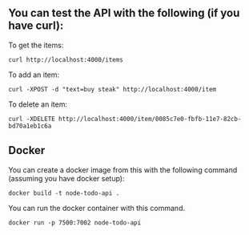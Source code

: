 ## You can test the API with the following (if you have curl):

To get the items:

`curl http://localhost:4000/items`

To add an item:

`curl -XPOST -d "text=buy steak" http://localhost:4000/item`

To delete an item:

`curl -XDELETE http://localhost:4000/item/0085c7e0-fbfb-11e7-82cb-bd70a1eb1c6a`

## Docker

You can create a docker image from this with the following command (assuming you have docker setup):

`docker build -t node-todo-api .`

You can run the docker container with this command.

`docker run -p 7500:7002 node-todo-api`
